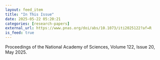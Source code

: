 ```yaml
---
layout: feed_item
title: "In This Issue"
date: 2025-05-22 05:20:21
categories: [research-papers]
external_url: https://www.pnas.org/doi/abs/10.1073/iti2025122?af=R
is_feed: true
---
```


Proceedings of the National Academy of Sciences, Volume 122, Issue 20, May 2025. 
